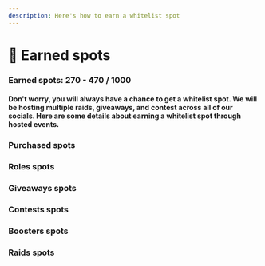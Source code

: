 ```yaml
---
description: Here's how to earn a whitelist spot
---
```


# 🎁 Earned spots

### Earned spots: 270 - 470 / 1000



#### Don't worry, you will always have a chance to get a whitelist spot. We will be hosting multiple raids, giveaways, and contest across all of our socials. Here are some details about earning a whitelist spot through hosted events.

### Purchased spots

### Roles spots

### Giveaways spots

### Contests spots

### Boosters spots

### Raids spots
